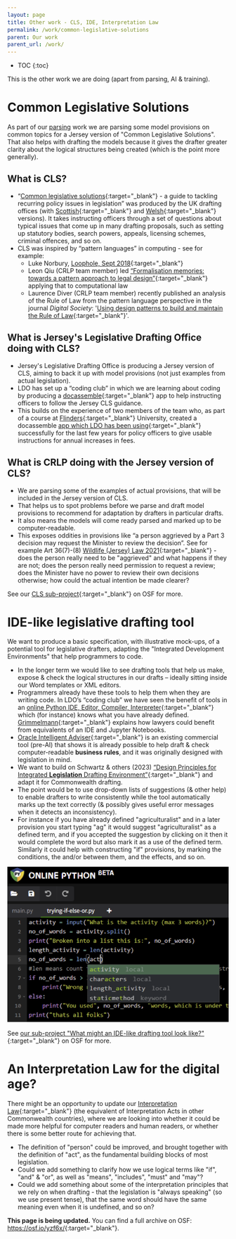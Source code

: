 ```yaml
---
layout: page
title: Other work - CLS, IDE, Interpretation Law
permalink: /work/common-legislative-solutions
parent: Our work
parent_url: /work/
---
```


* TOC 
{:toc}

This is the other work we are doing (apart from parsing, AI & training). 

# Common Legislative Solutions
As part of our [parsing](/parsing-exercises) work we are parsing some model provisions on common topics for a Jersey version of "Common Legislative Solutions". That also helps with drafting the models because it gives the drafter greater clarity about the logical structures being created (which is the point more generally).

## What is CLS?
* “[Common legislative solutions](https://www.gov.uk/government/publications/common-legislative-solutions-a-guide-to-tackling-recurring-policy-issues-in-legislation){:target="_blank"} - a guide to tackling recurring policy issues in legislation” was produced by the UK drafting offices (with [Scottish](https://www.gov.scot/publications/guidance-instructing-counsel-common-legislative-solutions/){:target="_blank"} and [Welsh](https://www.gov.wales/common-legislative-solutions-a-guide-to-tackling-recurring-policy-issues-in-legislation){:target="_blank"} versions). It takes instructing officers through a set of questions about typical issues that come up in many drafting proposals, such as setting up statutory bodies, search powers, appeals, licensing schemes, criminal offences, and so on. 
* CLS was inspired by “pattern languages” in computing - see for example:
  * Luke Norbury, [Loophole, Sept 2018](https://www.calc.ngo/publications/loopholes){:target="_blank"}
  * Leon Qiu (CRLP team member) led [“Formalisation memories: towards a pattern approach to legal design”](https://jusletter-it.weblaw.ch/issues/2024/28-Maerz-2024/formalisation-memori_15306e8304.html__ONCE&login=false){:target="_blank"} applying that to computational law
  * Laurence Diver (CRLP team member) recently published an analysis of the Rule of Law from the pattern language perspective in the journal *Digital Society*: '[Using design patterns to build and maintain the Rule of Law](https://osf.io/preprints/socarxiv/587zd){:target="_blank"}'.

## What is Jersey's Legislative Drafting Office doing with CLS?
* Jersey's Legislative Drafting Office is producing a Jersey version of CLS, aiming to back it up with model provisions (not just examples from actual legislation).
* LDO has set up a “coding club” in which we are learning about coding by producing a [docassemble](https://docassemble.org/){:target="_blank"} app to help instructing officers to follow the Jersey CLS guidance.
* This builds on the experience of two members of the team who, as part of a course at [Flinders](https://docassemble.flinders.edu.au/interview?i=docassemble.FlindersUniDocassembleFrontPage:data/questions/main.yml){:target="_blank"} University, created a docassemble [app which LDO has been using](https://www.youtube.com/watch?v=bE44gFDzx5o){:target="_blank"} successfully for the last few years for policy officers to give usable instructions for annual increases in fees.

## What is CRLP doing with the Jersey version of CLS?
* We are parsing some of the examples of actual provisions, that will be included in the Jersey version of CLS.
* That helps us to spot problems before we parse and draft model provisions to recommend for adaptation by drafters in particular drafts.
* It also means the models will come ready parsed and marked up to be computer-readable.
* This exposes oddities in provisions like “a person aggrieved by a Part 3 decision may request the Minister to review the decision”. See for example Art 36(7)-(8) [Wildlife (Jersey) Law 2021](https://www.jerseylaw.je/laws/current/Pages/02.950.aspx){:target="_blank"} - does the person really need to be "aggrieved" and what happens if they are not; does the person really need permission to request a review; does the Minister have no power to review their own decisions otherwise; how could the actual intention be made clearer?

See our [CLS sub-project](https://osf.io/ywq82/){:target="_blank"} on OSF for more.

# IDE-like legislative drafting tool
We want to produce a basic specification, with illustrative mock-ups, of a potential tool for legislative drafters, adapting the "Integrated Development Environments" that help programmers to code.
* In the longer term we would like to see drafting tools that help us make, expose & check the logical structures in our drafts – ideally sitting inside our Word templates or XML editors.
* Programmers already have these tools to help them when they are writing code. In LDO’s “coding club” we have seen the benefit of tools in an [online Python IDE, Editor, Compiler, Interpreter](https://www.online-python.com){:target="_blank"} which (for instance) knows what you have already defined. [Grimmelmann](https://arxiv.org/abs/2206.14879){:target="_blank"} explains how lawyers could benefit from equivalents of an IDE and Jupyter Notebooks.
* [Oracle Intelligent Adviser](https://www.oracle.com/cx/service/intelligent-advisor/){:target="_blank"} is an existing commercial tool (pre-AI) that shows it is already possible to help draft & check computer-readable **business rules**, and it was originally designed with legislation in mind.
* We want to build on Schwartz & others (2023) [“Design Principles for Integrated **Legislation** Drafting Environment”](https://ssrn.com/abstract=4556959){:target="_blank"} and adapt it for Commonwealth drafting.
* The point would be to use drop-down lists of suggestions (& other help) to enable drafters to write consistently while the tool automatically marks up the text correctly (& possibly gives useful error messages when it detects an inconsistency).
* For instance if you have already defined "agriculturalist" and in a later provision you start typing "ag" it would suggest "agriculturalist" as a defined term, and if you accepted the suggestion by clicking on it then it would complete the word but also mark it as a use of the defined term. Similarly it could help with constructing "if" provisions, by marking the conditions, the and/or between them, and the effects, and so on.

![A screenshot of a Python IDE offering help to a coder](/images/Python.png)

See [our sub-project "What might an IDE-like drafting tool look like?"](https://osf.io/uk2vy/){:target="_blank"} on OSF for more.

# An Interpretation Law for the digital age?
There might be an opportunity to update our [Interpretation Law](https://www.jerseylaw.je/laws/current/Pages/15.360.aspx){:target="_blank"} (the equivalent of Interpretation Acts in other Commonwealth countries), where we are looking into whether it could be made more helpful for computer readers and human readers, or whether there is some better route for achieving that.
* The definition of "person" could be improved, and brought together with the definition of "act", as the fundamental building blocks of most legislation.
* Could we add something to clarify how we use logical terms like "if", "and" & "or", as well as "means", "includes", "must" and "may"?
* Could we add something about some of the interpretation principles that we rely on when drafting - that the legislation is "always speaking" (so we use present tense), that the same word should have the same meaning even when it is undefined, and so on?

**This page is being updated.** You can find a full archive on OSF: <https://osf.io/yzf6x/>{:target="_blank"}.
